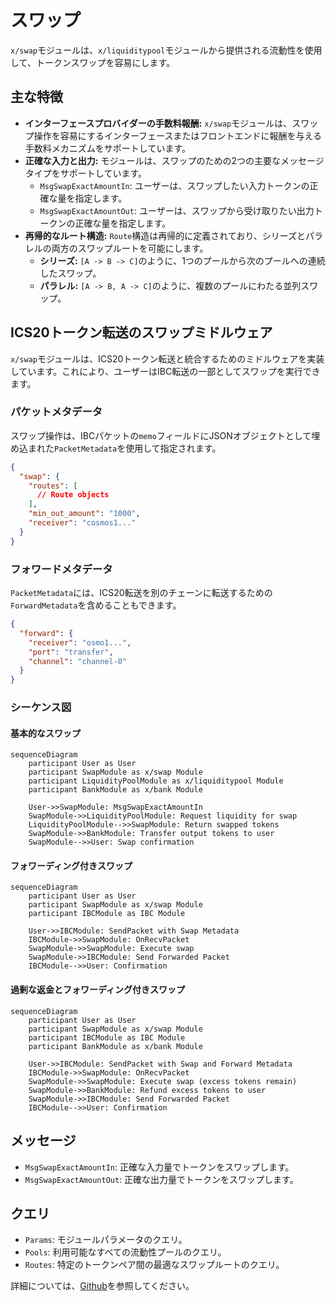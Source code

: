 # スワップ

`x/swap`モジュールは、`x/liquiditypool`モジュールから提供される流動性を使用して、トークンスワップを容易にします。

## 主な特徴

* **インターフェースプロバイダーの手数料報酬:** `x/swap`モジュールは、スワップ操作を容易にするインターフェースまたはフロントエンドに報酬を与える手数料メカニズムをサポートしています。
* **正確な入力と出力:** モジュールは、スワップのための2つの主要なメッセージタイプをサポートしています。
  * `MsgSwapExactAmountIn`: ユーザーは、スワップしたい入力トークンの正確な量を指定します。
  * `MsgSwapExactAmountOut`: ユーザーは、スワップから受け取りたい出力トークンの正確な量を指定します。
* **再帰的なルート構造:** `Route`構造は再帰的に定義されており、シリーズとパラレルの両方のスワップルートを可能にします。
  * **シリーズ:** `[A -> B -> C]`のように、1つのプールから次のプールへの連続したスワップ。
  * **パラレル:** `[A -> B, A -> C]`のように、複数のプールにわたる並列スワップ。

## ICS20トークン転送のスワップミドルウェア

`x/swap`モジュールは、ICS20トークン転送と統合するためのミドルウェアを実装しています。これにより、ユーザーはIBC転送の一部としてスワップを実行できます。

### パケットメタデータ

スワップ操作は、IBCパケットの`memo`フィールドにJSONオブジェクトとして埋め込まれた`PacketMetadata`を使用して指定されます。

```json
{
  "swap": {
    "routes": [
      // Route objects
    ],
    "min_out_amount": "1000",
    "receiver": "cosmos1..."
  }
}
```

### フォワードメタデータ

`PacketMetadata`には、ICS20転送を別のチェーンに転送するための`ForwardMetadata`を含めることもできます。

```json
{
  "forward": {
    "receiver": "osmo1...",
    "port": "transfer",
    "channel": "channel-0"
  }
}
```

### シーケンス図

#### 基本的なスワップ

```mermaid
sequenceDiagram
    participant User as User
    participant SwapModule as x/swap Module
    participant LiquidityPoolModule as x/liquiditypool Module
    participant BankModule as x/bank Module

    User->>SwapModule: MsgSwapExactAmountIn
    SwapModule->>LiquidityPoolModule: Request liquidity for swap
    LiquidityPoolModule-->>SwapModule: Return swapped tokens
    SwapModule->>BankModule: Transfer output tokens to user
    SwapModule-->>User: Swap confirmation
```

#### フォワーディング付きスワップ

```mermaid
sequenceDiagram
    participant User as User
    participant SwapModule as x/swap Module
    participant IBCModule as IBC Module

    User->>IBCModule: SendPacket with Swap Metadata
    IBCModule->>SwapModule: OnRecvPacket
    SwapModule->>SwapModule: Execute swap
    SwapModule->>IBCModule: Send Forwarded Packet
    IBCModule-->>User: Confirmation
```

#### 過剰な返金とフォワーディング付きスワップ

```mermaid
sequenceDiagram
    participant User as User
    participant SwapModule as x/swap Module
    participant IBCModule as IBC Module
    participant BankModule as x/bank Module

    User->>IBCModule: SendPacket with Swap and Forward Metadata
    IBCModule->>SwapModule: OnRecvPacket
    SwapModule->>SwapModule: Execute swap (excess tokens remain)
    SwapModule->>BankModule: Refund excess tokens to user
    SwapModule->>IBCModule: Send Forwarded Packet
    IBCModule-->>User: Confirmation
```

## メッセージ

* `MsgSwapExactAmountIn`: 正確な入力量でトークンをスワップします。
* `MsgSwapExactAmountOut`: 正確な出力量でトークンをスワップします。

## クエリ

* `Params`: モジュールパラメータのクエリ。
* `Pools`: 利用可能なすべての流動性プールのクエリ。
* `Routes`: 特定のトークンペア間の最適なスワップルートのクエリ。

詳細については、[Github](https://github.com/sunriselayer/sunrise/tree/main/x/swap)を参照してください。
